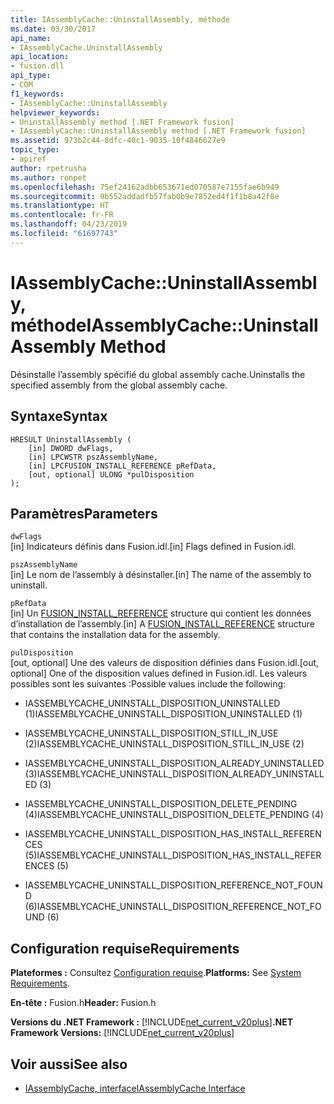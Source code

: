 ```yaml
---
title: IAssemblyCache::UninstallAssembly, méthode
ms.date: 03/30/2017
api_name:
- IAssemblyCache.UninstallAssembly
api_location:
- fusion.dll
api_type:
- COM
f1_keywords:
- IAssemblyCache::UninstallAssembly
helpviewer_keywords:
- UninstallAssembly method [.NET Framework fusion]
- IAssemblyCache::UninstallAssembly method [.NET Framework fusion]
ms.assetid: 973b2c44-8dfc-40c1-9035-10f4846627e9
topic_type:
- apiref
author: rpetrusha
ms.author: ronpet
ms.openlocfilehash: 75ef24162adbb653671ed070587e7155fae6b949
ms.sourcegitcommit: 9b552addadfb57fab0b9e7852ed4f1f1b8a42f8e
ms.translationtype: HT
ms.contentlocale: fr-FR
ms.lasthandoff: 04/23/2019
ms.locfileid: "61697743"
---
```

# <a name="iassemblycacheuninstallassembly-method"></a><span data-ttu-id="7932a-102">IAssemblyCache::UninstallAssembly, méthode</span><span class="sxs-lookup"><span data-stu-id="7932a-102">IAssemblyCache::UninstallAssembly Method</span></span>
<span data-ttu-id="7932a-103">Désinstalle l’assembly spécifié du global assembly cache.</span><span class="sxs-lookup"><span data-stu-id="7932a-103">Uninstalls the specified assembly from the global assembly cache.</span></span>  
  
## <a name="syntax"></a><span data-ttu-id="7932a-104">Syntaxe</span><span class="sxs-lookup"><span data-stu-id="7932a-104">Syntax</span></span>  
  
```  
HRESULT UninstallAssembly (  
    [in] DWORD dwFlags,  
    [in] LPCWSTR pszAssemblyName,  
    [in] LPCFUSION_INSTALL_REFERENCE pRefData,  
    [out, optional] ULONG *pulDisposition  
);  
```  
  
## <a name="parameters"></a><span data-ttu-id="7932a-105">Paramètres</span><span class="sxs-lookup"><span data-stu-id="7932a-105">Parameters</span></span>  
 `dwFlags`  
 <span data-ttu-id="7932a-106">[in] Indicateurs définis dans Fusion.idl.</span><span class="sxs-lookup"><span data-stu-id="7932a-106">[in] Flags defined in Fusion.idl.</span></span>  
  
 `pszAssemblyName`  
 <span data-ttu-id="7932a-107">[in] Le nom de l’assembly à désinstaller.</span><span class="sxs-lookup"><span data-stu-id="7932a-107">[in] The name of the assembly to uninstall.</span></span>  
  
 `pRefData`  
 <span data-ttu-id="7932a-108">[in] Un [FUSION_INSTALL_REFERENCE](../../../../docs/framework/unmanaged-api/fusion/fusion-install-reference-structure.md) structure qui contient les données d’installation de l’assembly.</span><span class="sxs-lookup"><span data-stu-id="7932a-108">[in] A [FUSION_INSTALL_REFERENCE](../../../../docs/framework/unmanaged-api/fusion/fusion-install-reference-structure.md) structure that contains the installation data for the assembly.</span></span>  
  
 `pulDisposition`  
 <span data-ttu-id="7932a-109">[out, optional] Une des valeurs de disposition définies dans Fusion.idl.</span><span class="sxs-lookup"><span data-stu-id="7932a-109">[out, optional] One of the disposition values defined in Fusion.idl.</span></span> <span data-ttu-id="7932a-110">Les valeurs possibles sont les suivantes :</span><span class="sxs-lookup"><span data-stu-id="7932a-110">Possible values include the following:</span></span>  
  
- <span data-ttu-id="7932a-111">IASSEMBLYCACHE_UNINSTALL_DISPOSITION_UNINSTALLED (1)</span><span class="sxs-lookup"><span data-stu-id="7932a-111">IASSEMBLYCACHE_UNINSTALL_DISPOSITION_UNINSTALLED (1)</span></span>  
  
- <span data-ttu-id="7932a-112">IASSEMBLYCACHE_UNINSTALL_DISPOSITION_STILL_IN_USE (2)</span><span class="sxs-lookup"><span data-stu-id="7932a-112">IASSEMBLYCACHE_UNINSTALL_DISPOSITION_STILL_IN_USE (2)</span></span>  
  
- <span data-ttu-id="7932a-113">IASSEMBLYCACHE_UNINSTALL_DISPOSITION_ALREADY_UNINSTALLED (3)</span><span class="sxs-lookup"><span data-stu-id="7932a-113">IASSEMBLYCACHE_UNINSTALL_DISPOSITION_ALREADY_UNINSTALLED (3)</span></span>  
  
- <span data-ttu-id="7932a-114">IASSEMBLYCACHE_UNINSTALL_DISPOSITION_DELETE_PENDING (4)</span><span class="sxs-lookup"><span data-stu-id="7932a-114">IASSEMBLYCACHE_UNINSTALL_DISPOSITION_DELETE_PENDING (4)</span></span>  
  
- <span data-ttu-id="7932a-115">IASSEMBLYCACHE_UNINSTALL_DISPOSITION_HAS_INSTALL_REFERENCES (5)</span><span class="sxs-lookup"><span data-stu-id="7932a-115">IASSEMBLYCACHE_UNINSTALL_DISPOSITION_HAS_INSTALL_REFERENCES (5)</span></span>  
  
- <span data-ttu-id="7932a-116">IASSEMBLYCACHE_UNINSTALL_DISPOSITION_REFERENCE_NOT_FOUND (6)</span><span class="sxs-lookup"><span data-stu-id="7932a-116">IASSEMBLYCACHE_UNINSTALL_DISPOSITION_REFERENCE_NOT_FOUND (6)</span></span>  
  
## <a name="requirements"></a><span data-ttu-id="7932a-117">Configuration requise</span><span class="sxs-lookup"><span data-stu-id="7932a-117">Requirements</span></span>  
 <span data-ttu-id="7932a-118">**Plateformes :** Consultez [Configuration requise](../../../../docs/framework/get-started/system-requirements.md).</span><span class="sxs-lookup"><span data-stu-id="7932a-118">**Platforms:** See [System Requirements](../../../../docs/framework/get-started/system-requirements.md).</span></span>  
  
 <span data-ttu-id="7932a-119">**En-tête :** Fusion.h</span><span class="sxs-lookup"><span data-stu-id="7932a-119">**Header:** Fusion.h</span></span>  
  
 <span data-ttu-id="7932a-120">**Versions du .NET Framework :** [!INCLUDE[net_current_v20plus](../../../../includes/net-current-v20plus-md.md)]</span><span class="sxs-lookup"><span data-stu-id="7932a-120">**.NET Framework Versions:** [!INCLUDE[net_current_v20plus](../../../../includes/net-current-v20plus-md.md)]</span></span>  
  
## <a name="see-also"></a><span data-ttu-id="7932a-121">Voir aussi</span><span class="sxs-lookup"><span data-stu-id="7932a-121">See also</span></span>

- [<span data-ttu-id="7932a-122">IAssemblyCache, interface</span><span class="sxs-lookup"><span data-stu-id="7932a-122">IAssemblyCache Interface</span></span>](../../../../docs/framework/unmanaged-api/fusion/iassemblycache-interface.md)
